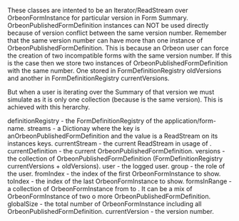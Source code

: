 These classes are intented to be an Iterator/ReadStream over OrbeonFormInstance for particular version in Form Summary.
OrbeonPublishedFormDefinition instances can NOT be used directly because of version conflict between the same version number.
Remember that the same version number can have more than one instance of OrbeonPublishedFormDefinition. 
This is because an Orbeon user can force the creation of two incompatible forms with the same version number.
If this is the case then we store two instances of OrbeonPublishedFormDefinition with the same number.
One stored in FormDefinitionRegistry oldVersions and another in FormDefinitionRegistry currentVersions.

But when a user is iterating over the Summary of that version we must simulate as it is only one collection (because is the same version).
This is achieved with this herarchy.

definitionRegistry - the FormDefinitionRegistry of the application/form-name.
streams - a Dictionay where the key is anOrbeonPublishedFormDefinition and the value is a ReadStream on its instances keys.
currentStream - the current ReadStream in usage of <streams>.                  
currentDefinition - the current OrbeonPublishedFormDefinition.
versions - the collection of OrbeonPublishedFormDefinition (FormDefinitionRegistry currentVersions + oldVersions).
user - the logged user.
group - the role of the user.
fromIndex - the index of the first OrbeonFormInstance to show.
toIndex - the index of the last OrbeonFormInstance to show.
formsInRange - a collection of OrbeonFormInstance from <fromIndex> to <toIndex>. It can be a mix of OrbeonFormInstance of two o more OrbeonPublishedFormDefinition.
globalSize - the total number of OrbeonFormInstance including all OrbeonPublishedFormDefinition.
currentVersion - the version number.
